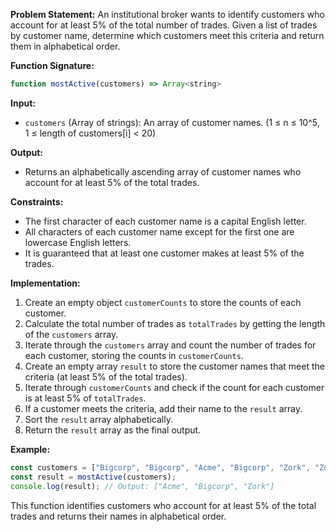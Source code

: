 **Problem Statement:**
An institutional broker wants to identify customers who account for at least 5% of the total number of trades. Given a list of trades by customer name, determine which customers meet this criteria and return them in alphabetical order.

**Function Signature:**

```javascript
function mostActive(customers) => Array<string>
```

**Input:**

- `customers` (Array of strings): An array of customer names. (1 ≤ n ≤ 10^5, 1 ≤ length of customers[i] < 20)

**Output:**

- Returns an alphabetically ascending array of customer names who account for at least 5% of the total trades.

**Constraints:**

- The first character of each customer name is a capital English letter.
- All characters of each customer name except for the first one are lowercase English letters.
- It is guaranteed that at least one customer makes at least 5% of the trades.

**Implementation:**

1. Create an empty object `customerCounts` to store the counts of each customer.
2. Calculate the total number of trades as `totalTrades` by getting the length of the `customers` array.
3. Iterate through the `customers` array and count the number of trades for each customer, storing the counts in `customerCounts`.
4. Create an empty array `result` to store the customer names that meet the criteria (at least 5% of the total trades).
5. Iterate through `customerCounts` and check if the count for each customer is at least 5% of `totalTrades`.
6. If a customer meets the criteria, add their name to the `result` array.
7. Sort the `result` array alphabetically.
8. Return the `result` array as the final output.

**Example:**

```javascript
const customers = ["Bigcorp", "Bigcorp", "Acme", "Bigcorp", "Zork", "Zork", "Abc", "Bigcorp", "Acme", "Bigcorp", "Bigcorp", "Zork", "Bigcorp", "Zork", "Zork", "Bigcorp", "Acme", "Bigcorp", "Acme", "Bigcorp", "Acme", "Littlecorp", "Nadircorp"];
const result = mostActive(customers);
console.log(result); // Output: ["Acme", "Bigcorp", "Zork"]
```

This function identifies customers who account for at least 5% of the total trades and returns their names in alphabetical order.
